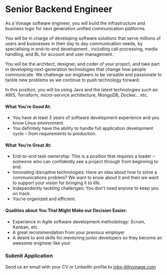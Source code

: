 # Senior Backend Engineer
As a Vonage software engineer, you will build the infrastructure and business logic for next generation unified communication platforms. 

You will be in charge of developing software solutions that serve millions of users and businesses in their day to day communication needs, by specialising in end-to-end development , including call processing, media handling, and BL for account and user management.

You will be the architect, designer, and coder of your project, and take part in developing next-generation technologies that change how people communicate. We challenge our engineers to be versatile and passionate to tackle new problems as we continue to push technology forward.

In this position, you will be using Java and the latest technologies such as: AWS, Terraform, micro-service architecture, MongoDB, Docker… etc. 

#### What You’re Good At:
* You have at least 3 years of software development experience and you know Linux environment.
* You definitely have the ability to handle full application development cycle – from requirements to production.

#### What You’re Great At:
* End-to-end task ownership: This is a position that requires a leader – someone who can confidently see a project through from beginning to end.
* Innovating disruptive technologies: Have an idea about how to solve a communications problem? We want to know about it and then we want to support your vision for bringing it to life.
* Independently tackling challenges: You don’t need anyone to keep you on track. 
* You’re organized and efficient.

#### Qualities about You That Might Make our Decision Easier:
* Experience in Agile software development methodology: Scrum, Kanban, etc.
* A great recommendation from your previous employer
* A desire to and skills for mentoring junior developers so they become an awesome engineer like you!

### Submit Application
Send us an email with your CV or LinkedIn profile to <a href="mailto:jobs-il@vonage.com">jobs-il@vonage.com</a>

